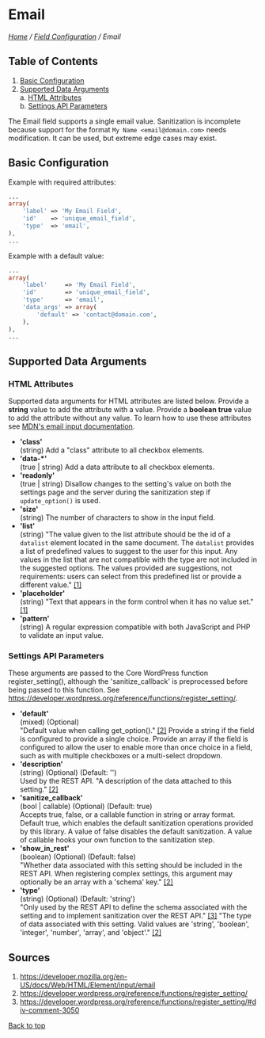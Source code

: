 # Email

*[Home](../../README.md) / [Field Configuration](../field-configuration.md) / Email*

## Table of Contents

1. [Basic Configuration](#basic-configuration)
2. [Supported Data Arguments](#supported-data-arguments)  
   a. [HTML Attributes](#html-attributes)  
   b. [Settings API Parameters](#settings-api-parameters)

The Email field supports a single email value. Sanitization is incomplete because support for the format `My Name <email@domain.com>` needs modification. It can be used, but extreme edge cases may exist.

## Basic Configuration

Example with required attributes:

```php
...
array(
	'label' => 'My Email Field',
	'id'    => 'unique_email_field',
	'type'  => 'email',
),
...
```

Example with a default value:

```php
...
array(
	'label'     => 'My Email Field',
	'id'        => 'unique_email_field',
	'type'      => 'email',
	'data_args' => array(
		'default' => 'contact@domain.com',
	),
),
...
```

## Supported Data Arguments

### HTML Attributes

Supported data arguments for HTML attributes are listed below. Provide a **string** value to add the attribute with a value. Provide a **boolean true** value to add the attribute without any value. To learn how to use these attributes see [MDN's email input documentation](https://developer.mozilla.org/en-US/docs/Web/HTML/Element/input/email).

* __'class'__  
  (string) Add a "class" attribute to all checkbox elements.
* __'data-*'__  
  (true | string) Add a data attribute to all checkbox elements.
* __'readonly'__  
  (true | string) Disallow changes to the setting's value on both the settings page and the server during the sanitization step if `update_option()` is used.
* __'size'__  
  (string) The number of characters to show in the input field.
* __'list'__  
  (string) "The value given to the list attribute should be the id of a `datalist` element located in the same document. The `datalist` provides a list of predefined values to suggest to the user for this input. Any values in the list that are not compatible with the type are not included in the suggested options. The values provided are suggestions, not requirements: users can select from this predefined list or provide a different value." [[1]](#sources)
* __'placeholder'__  
  (string) "Text that appears in the form control when it has no value set." [[1]](#sources)
* __'pattern'__  
  (string) A regular expression compatible with both JavaScript and PHP to validate an input value.

### Settings API Parameters

These arguments are passed to the Core WordPress function register_setting(), although the 'sanitize_callback' is preprocessed before being passed to this function. See https://developer.wordpress.org/reference/functions/register_setting/.

* __'default'__  
  (mixed) (Optional)  
  "Default value when calling get_option()." [[2]](#sources) Provide a string if the field is configured to provide a single choice. Provide an array if the field is configured to allow the user to enable more than once choice in a field, such as with multiple checkboxes or a multi-select dropdown.
* __'description'__  
  (string) (Optional) (Default: '')  
  Used by the REST API. "A description of the data attached to this setting." [[2]](#sources)
* __'sanitize_callback'__  
  (bool | callable) (Optional) (Default: true)  
  Accepts true, false, or a callable function in string or array format. Default true, which enables the default sanitization operations provided by this library. A value of false disables the default sanitization. A value of callable hooks your own function to the sanitization step.
* __'show_in_rest'__  
  (boolean) (Optional) (Default: false)  
  "Whether data associated with this setting should be included in the REST API. When registering complex settings, this argument may optionally be an array with a 'schema' key." [[2]](#sources)
* __'type'__  
  (string) (Optional) (Default: 'string')  
  "Only used by the REST API to define the schema associated with the setting and to implement sanitization over the REST API." [[3]](#sources) "The type of data associated with this setting. Valid values are 'string', 'boolean', 'integer', 'number', 'array', and 'object'." [[2]](#sources)

## Sources

1. https://developer.mozilla.org/en-US/docs/Web/HTML/Element/input/email
2. https://developer.wordpress.org/reference/functions/register_setting/
3. https://developer.wordpress.org/reference/functions/register_setting/#div-comment-3050

[Back to top](#email)
